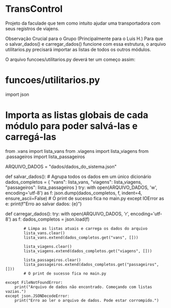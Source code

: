 # TransControl
Projeto da faculade que tem como intuito ajudar uma transportadora com seus registros de viajens.












Observação Crucial para o Grupo (Principalmente para o Luis H.)
Para que o salvar_dados() e carregar_dados() funcione com essa estrutura, o arquivo utilitarios.py precisará importar as listas de todos os outros módulos.

O arquivo funcoes/utilitarios.py deverá ter um começo assim:

# funcoes/utilitarios.py
import json

# Importa as listas globais de cada módulo para poder salvá-las e carregá-las
from .vans import lista_vans
from .viagens import lista_viagens
from .passageiros import lista_passageiros

ARQUIVO_DADOS = "dados/dados_do_sistema.json"

def salvar_dados():
    # Agrupa todos os dados em um único dicionário
    dados_completos = {
        "vans": lista_vans,
        "viagens": lista_viagens,
        "passageiros": lista_passageiros
    }
    try:
        with open(ARQUIVO_DADOS, 'w', encoding='utf-8') as f:
            json.dump(dados_completos, f, indent=4, ensure_ascii=False)
        # O print de sucesso fica no main.py
    except IOError as e:
        print(f"Erro ao salvar dados: {e}")

def carregar_dados():
    try:
        with open(ARQUIVO_DADOS, 'r', encoding='utf-8') as f:
            dados_completos = json.load(f)
            
            # Limpa as listas atuais e carrega os dados do arquivo
            lista_vans.clear()
            lista_vans.extend(dados_completos.get("vans", []))
            
            lista_viagens.clear()
            lista_viagens.extend(dados_completos.get("viagens", []))
            
            lista_passageiros.clear()
            lista_passageiros.extend(dados_completos.get("passageiros", []))
            # O print de sucesso fica no main.py
            
    except FileNotFoundError:
        print("Arquivo de dados não encontrado. Começando com listas vazias.")
    except json.JSONDecodeError:
        print("Erro ao ler o arquivo de dados. Pode estar corrompido.")
